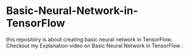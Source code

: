 # Basic-Neural-Network-in-TensorFlow
this repository is about creating basic neural network in TensorFlow. Checkout my Explanation video on Basic Neural Network in TensorFlow : 
